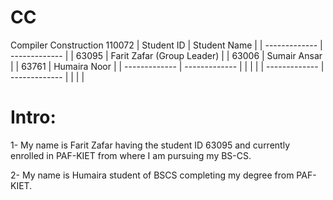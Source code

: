 # CC
Compiler Construction 110072
| Student ID     | Student Name                |
| -------------  | -------------               |
| 63095          | Farit Zafar (Group Leader)  | 
| 63006          | Sumair Ansar                |
| 63761          | Humaira Noor                | 
| -------------  |  -------------              |
|                |                             | 
| -------------  |  -------------              |
|                |                             |


# Intro:
1- My name is Farit Zafar having the student ID 63095 and currently enrolled in PAF-KIET from where I am pursuing my BS-CS. 

2- My name is Humaira student of BSCS completing my degree from PAF-KIET.
